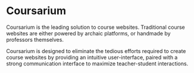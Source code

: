 
# Coursarium

Coursarium is the leading solution to course websites.   Traditional course websites are either powered by archaic platforms, or handmade by professors themselves.  

Coursarium is designed to eliminate the tedious efforts required to create course websites by providing an intuitive user-interface, paired with a strong communication interface to maximize teacher-student interactions.
